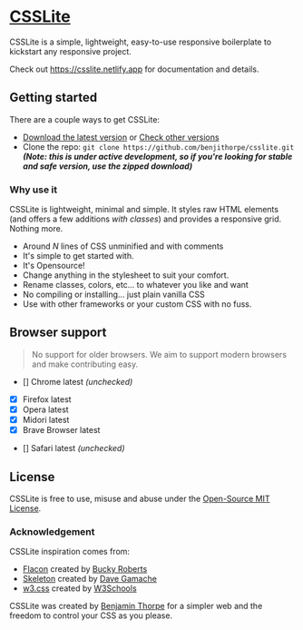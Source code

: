 # [CSSLite](https://csslite.netlify.app)
CSSLite is a simple, lightweight, easy-to-use responsive boilerplate to kickstart any responsive project.

Check out <https://csslite.netlify.app> for documentation and details.


## Getting started

There are a couple ways to get CSSLite:

- [Download the latest version](https://github.com/benjithorpe/csslite/releases) or [Check other versions](https://github.com/benjithorpe/csslite/releases)
- Clone the repo: `git clone https://github.com/benjithorpe/csslite.git` **_(Note: this is under active development, so if you're looking for stable and safe version, use the zipped download)_**


### Why use it

CSSLite is lightweight, minimal and simple. It styles raw HTML elements (and offers a few additions _with classes_) and provides a responsive grid. Nothing more.

- Around _N_ lines of CSS unminified and with comments
- It's simple to get started with.
- It's Opensource!
- Change anything in the stylesheet to suit your comfort.
- Rename classes, colors, etc... to whatever you like and want 
- No compiling or installing... just plain vanilla CSS
- Use with other frameworks or your custom CSS with no fuss.


## Browser support

> No support for older browsers.
> We aim to support modern browsers and make contributing easy.

- []  Chrome latest _(unchecked)_
- [x] Firefox latest 
- [x] Opera latest
- [x] Midori latest
- [x] Brave Browser latest
- []  Safari latest _(unchecked)_


## License

CSSLite is free to use, misuse and abuse under the [Open-Source MIT License](https://github.com/dhg/Skeleton/blob/master/LICENSE.md).

 
### Acknowledgement

CSSLite inspiration comes from:

- [Flacon](https://github.com/buckyroberts/Falcon) created by [Bucky Roberts](https://twitter.com/bucky_roberts)
- [Skeleton](http://www.getskeleton.com) created by [Dave Gamache](www.davegamache.com)
- [w3.css](https://www.w3schools.com/w3css/default.asp) created by [W3Schools](https://www.w3schools.com/)

CSSLite was created by [Benjamin Thorpe](https://benjithorpe.github.io) for a simpler web and the freedom to control your CSS as you please.
